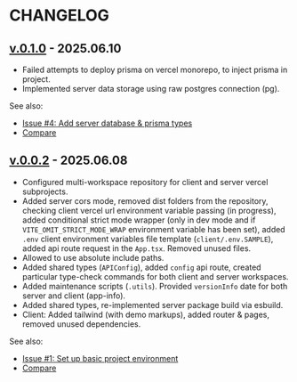 <!--
 @since 2025.05.02
 @changed 2025.06.10, 01:07
-->

# CHANGELOG

## [v.0.1.0](https://github.com/lilliputten/takemycode-dynamic-list/releases/tag/v.0.1.0) - 2025.06.10

- Failed attempts to deploy prisma on vercel monorepo, to inject prisma in project.
- Implemented server data storage using raw postgres connection (pg).

See also:

- [Issue #4: Add server database & prisma types](https://github.com/lilliputten/takemycode-dynamic-list/issues/4)
- [Compare](https://github.com/lilliputten/takemycode-dynamic-list/compare/v.0.0.2...v.0.1.0)

## [v.0.0.2](https://github.com/lilliputten/takemycode-dynamic-list/releases/tag/v.0.0.2) - 2025.06.08

- Configured multi-workspace repository for client and server vercel subprojects.
- Added server cors mode, removed dist folders from the repository, checking client vercel url environment variable passing (in progress), added conditional strict mode wrapper (only in dev mode and if `VITE_OMIT_STRICT_MODE_WRAP` environment variable has been set), added `.env` client environment variables file template (`client/.env.SAMPLE`), added api route request in the `App.tsx`. Removed unused files.
- Allowed to use absolute include paths.
- Added shared types (`APIConfig`), added `config` api route, created particular type-check commands for both client and server workspaces.
- Added maintenance scripts (`.utils`). Provided `versionInfo` date for both server and client (app-info).
- Added shared types, re-implemented server package build via esbuild.
- Client: Added tailwind (with demo markups), added router & pages, removed unused dependencies.

See also:

- [Issue #1: Set up basic project environment](https://github.com/lilliputten/takemycode-dynamic-list/issues/1)
- [Compare](https://github.com/lilliputten/takemycode-dynamic-list/compare/v.0.0.0...v.0.0.2)

